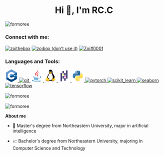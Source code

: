 <h1 align="center">Hi 👋, I'm RC.C</h1>

<p align="left"> <img src="https://komarev.com/ghpvc/?username=formoree&label=Profile%20views&color=0e75b6&style=flat" alt="formoree" /> </p>

<h3 align="left">Connect with me:</h3>
<p align="left">
<a href="https://twitter.com/zoithebox" target="blank"><img align="center" src="https://cdn.jsdelivr.net/npm/simple-icons@3.0.1/icons/twitter.svg" alt="zoithebox" height="30" width="40" /></a>
<a href="https://www.youtube.com/c/zoibox (don't use it)" target="blank"><img align="center" src="https://cdn.jsdelivr.net/npm/simple-icons@3.0.1/icons/youtube.svg" alt="zoibox (don't use it)" height="30" width="40" /></a>
<a href="https://discord.gg/Zoi#0001" target="blank"><img align="center" src="https://cdn.jsdelivr.net/npm/simple-icons@3.0.1/icons/discord.svg" alt="Zoi#0001" height="30" width="40" /></a>
</p>




<h3 align="left">Languages and Tools:</h3>
<p align="left"> <a href="https://www.w3schools.com/cpp/" target="_blank" rel="noreferrer"> <img src="https://raw.githubusercontent.com/devicons/devicon/master/icons/cplusplus/cplusplus-original.svg" alt="cplusplus" width="40" height="40"/> </a> <a href="https://git-scm.com/" target="_blank" rel="noreferrer"> <img src="https://www.vectorlogo.zone/logos/git-scm/git-scm-icon.svg" alt="git" width="40" height="40"/> </a> <a href="https://www.java.com" target="_blank" rel="noreferrer"> <img src="https://raw.githubusercontent.com/devicons/devicon/master/icons/java/java-original.svg" alt="java" width="40" height="40"/> </a> <a href="https://www.linux.org/" target="_blank" rel="noreferrer"> <img src="https://raw.githubusercontent.com/devicons/devicon/master/icons/linux/linux-original.svg" alt="linux" width="40" height="40"/> </a> <a href="https://pandas.pydata.org/" target="_blank" rel="noreferrer"> <img src="https://raw.githubusercontent.com/devicons/devicon/2ae2a900d2f041da66e950e4d48052658d850630/icons/pandas/pandas-original.svg" alt="pandas" width="40" height="40"/> </a> <a href="https://www.python.org" target="_blank" rel="noreferrer"> <img src="https://raw.githubusercontent.com/devicons/devicon/master/icons/python/python-original.svg" alt="python" width="40" height="40"/> </a> <a href="https://pytorch.org/" target="_blank" rel="noreferrer"> <img src="https://www.vectorlogo.zone/logos/pytorch/pytorch-icon.svg" alt="pytorch" width="40" height="40"/> </a> <a href="https://scikit-learn.org/" target="_blank" rel="noreferrer"> <img src="https://upload.wikimedia.org/wikipedia/commons/0/05/Scikit_learn_logo_small.svg" alt="scikit_learn" width="40" height="40"/> </a> <a href="https://seaborn.pydata.org/" target="_blank" rel="noreferrer"> <img src="https://seaborn.pydata.org/_images/logo-mark-lightbg.svg" alt="seaborn" width="40" height="40"/> </a> <a href="https://www.tensorflow.org" target="_blank" rel="noreferrer"> <img src="https://www.vectorlogo.zone/logos/tensorflow/tensorflow-icon.svg" alt="tensorflow" width="40" height="40"/> </a> </p>

<p><img align="center" src="https://github-readme-stats.vercel.app/api/top-langs?username=formoree&show_icons=true&locale=en&layout=compact" alt="formoree" /></p>

<p><img align="center" src="https://github-readme-streak-stats.herokuapp.com/?user=formoree&" alt="formoree" /></p>

**About me**

- 💼 Master's degree from Northeastern University, major in artificial intelligence

- 📈 Bachelor's degree from Northeastern University, majoring in Computer Science and Technology







<!--
**formoree/formoree** is a ✨ _special_ ✨ repository because its `README.md` (this file) appears on your GitHub profile.

Here are some ideas to get you started:

- 🔭 I’m currently working on ...
- 🌱 I’m currently learning ...
- 👯 I’m looking to collaborate on ...
- 🤔 I’m looking for help with ...
- 💬 Ask me about ...
- 📫 How to reach me: ...
- 😄 Pronouns: ...
- ⚡ Fun fact: ...
-->
